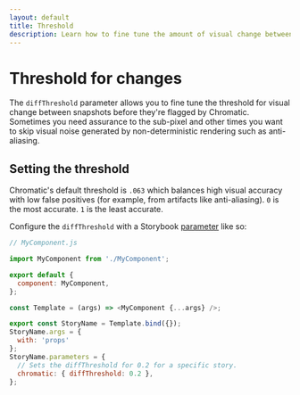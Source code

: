 ```yaml
---
layout: default
title: Threshold
description: Learn how to fine tune the amount of visual change between snapshots before they get marked as changes
---
```


# Threshold for changes

The `diffThreshold` parameter allows you to fine tune the threshold for visual change between snapshots before they're flagged by Chromatic. Sometimes you need assurance to the sub-pixel and other times you want to skip visual noise generated by non-deterministic rendering such as anti-aliasing.

## Setting the threshold

Chromatic's default threshold is `.063` which balances high visual accuracy with low false positives (for example, from artifacts like anti-aliasing). `0` is the most accurate. `1` is the least accurate.

Configure the `diffThreshold` with a Storybook [parameter](https://storybook.js.org/docs/react/writing-stories/parameters#story-parameters) like so:

```js
// MyComponent.js

import MyComponent from './MyComponent';

export default {
  component: MyComponent,
};

const Template = (args) => <MyComponent {...args} />; 

export const StoryName = Template.bind({});
StoryName.args = {
  with: 'props'
};
StoryName.parameters = {
  // Sets the diffThreshold for 0.2 for a specific story.
  chromatic: { diffThreshold: 0.2 },
};
```
